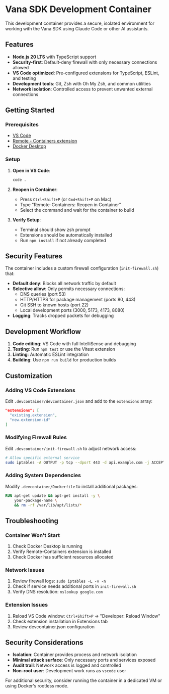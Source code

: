 # Vana SDK Development Container

This development container provides a secure, isolated environment for working with the Vana SDK using Claude Code or other AI assistants.

## Features

- **Node.js 20 LTS** with TypeScript support
- **Security-first**: Default-deny firewall with only necessary connections allowed
- **VS Code optimized**: Pre-configured extensions for TypeScript, ESLint, and testing
- **Development tools**: Git, Zsh with Oh My Zsh, and common utilities
- **Network isolation**: Controlled access to prevent unwanted external connections

## Getting Started

### Prerequisites

- [VS Code](https://code.visualstudio.com/)
- [Remote - Containers extension](https://marketplace.visualstudio.com/items?itemName=ms-vscode-remote.remote-containers)
- [Docker Desktop](https://www.docker.com/products/docker-desktop/)

### Setup

1. **Open in VS Code**:

   ```bash
   code .
   ```

2. **Reopen in Container**:
   - Press `Ctrl+Shift+P` (or `Cmd+Shift+P` on Mac)
   - Type "Remote-Containers: Reopen in Container"
   - Select the command and wait for the container to build

3. **Verify Setup**:
   - Terminal should show zsh prompt
   - Extensions should be automatically installed
   - Run `npm install` if not already completed

## Security Features

The container includes a custom firewall configuration (`init-firewall.sh`) that:

- **Default deny**: Blocks all network traffic by default
- **Selective allow**: Only permits necessary connections:
  - DNS queries (port 53)
  - HTTP/HTTPS for package management (ports 80, 443)
  - Git SSH to known hosts (port 22)
  - Local development ports (3000, 5173, 4173, 8080)
- **Logging**: Tracks dropped packets for debugging

## Development Workflow

1. **Code editing**: VS Code with full IntelliSense and debugging
2. **Testing**: Run `npm test` or use the Vitest extension
3. **Linting**: Automatic ESLint integration
4. **Building**: Use `npm run build` for production builds

## Customization

### Adding VS Code Extensions

Edit `.devcontainer/devcontainer.json` and add to the `extensions` array:

```json
"extensions": [
  "existing.extension",
  "new.extension-id"
]
```

### Modifying Firewall Rules

Edit `.devcontainer/init-firewall.sh` to adjust network access:

```bash
# Allow specific external service
sudo iptables -A OUTPUT -p tcp --dport 443 -d api.example.com -j ACCEPT
```

### Adding System Dependencies

Modify `.devcontainer/Dockerfile` to install additional packages:

```dockerfile
RUN apt-get update && apt-get install -y \
    your-package-name \
    && rm -rf /var/lib/apt/lists/*
```

## Troubleshooting

### Container Won't Start

1. Check Docker Desktop is running
2. Verify Remote-Containers extension is installed
3. Check Docker has sufficient resources allocated

### Network Issues

1. Review firewall logs: `sudo iptables -L -v -n`
2. Check if service needs additional ports in `init-firewall.sh`
3. Verify DNS resolution: `nslookup google.com`

### Extension Issues

1. Reload VS Code window: `Ctrl+Shift+P` → "Developer: Reload Window"
2. Check extension installation in Extensions tab
3. Review devcontainer.json configuration

## Security Considerations

- **Isolation**: Container provides process and network isolation
- **Minimal attack surface**: Only necessary ports and services exposed
- **Audit trail**: Network access is logged and controlled
- **Non-root user**: Development work runs as `vscode` user

For additional security, consider running the container in a dedicated VM or using Docker's rootless mode.
